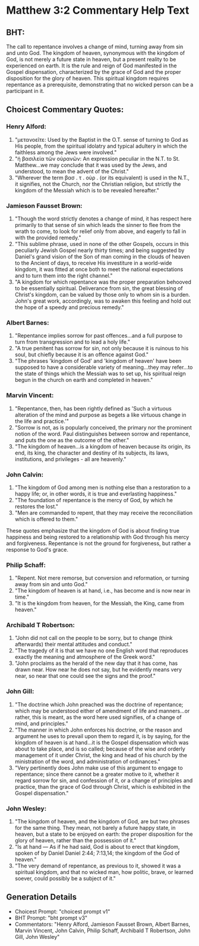# Matthew 3:2 Commentary Help Text

## BHT:
The call to repentance involves a change of mind, turning away from sin and unto God. The kingdom of heaven, synonymous with the kingdom of God, is not merely a future state in heaven, but a present reality to be experienced on earth. It is the rule and reign of God manifested in the Gospel dispensation, characterized by the grace of God and the proper disposition for the glory of heaven. This spiritual kingdom requires repentance as a prerequisite, demonstrating that no wicked person can be a participant in it.

## Choicest Commentary Quotes:
### Henry Alford:
1. "μετανοεῖτε: Used by the Baptist in the O.T. sense of turning to God as His people, from the spiritual idolatry and typical adultery in which the faithless among the Jews were involved." 
2. "ἡ βασιλεία τῶν οὐρανῶν: An expression peculiar in the N.T. to St. Matthew...we may conclude that it was used by the Jews, and understood, to mean the advent of the Christ." 
3. "Wherever the term βασ . τ . οὐρ . (or its equivalent) is used in the N.T., it signifies, not the Church, nor the Christian religion, but strictly the kingdom of the Messiah which is to be revealed hereafter."

### Jamieson Fausset Brown:
1. "Though the word strictly denotes a change of mind, it has respect here primarily to that sense of sin which leads the sinner to flee from the wrath to come, to look for relief only from above, and eagerly to fall in with the provided remedy."
2. "This sublime phrase, used in none of the other Gospels, occurs in this peculiarly Jewish Gospel nearly thirty times; and being suggested by Daniel's grand vision of the Son of man coming in the clouds of heaven to the Ancient of days, to receive His investiture in a world-wide kingdom, it was fitted at once both to meet the national expectations and to turn them into the right channel."
3. "A kingdom for which repentance was the proper preparation behooved to be essentially spiritual. Deliverance from sin, the great blessing of Christ's kingdom, can be valued by those only to whom sin is a burden. John's great work, accordingly, was to awaken this feeling and hold out the hope of a speedy and precious remedy."

### Albert Barnes:
1. "Repentance implies sorrow for past offences...and a full purpose to turn from transgression and to lead a holy life." 
2. "A true penitent has sorrow for sin, not only because it is ruinous to his soul, but chiefly because it is an offence against God." 
3. "The phrases 'kingdom of God' and 'kingdom of heaven' have been supposed to have a considerable variety of meaning...they may refer...to the state of things which the Messiah was to set up, his spiritual reign begun in the church on earth and completed in heaven."

### Marvin Vincent:
1. "Repentance, then, has been rightly defined as 'Such a virtuous alteration of the mind and purpose as begets a like virtuous change in the life and practice.'"
2. "Sorrow is not, as is popularly conceived, the primary nor the prominent notion of the word. Paul distinguishes between sorrow and repentance, and puts the one as the outcome of the other."
3. "The kingdom of heaven...is a kingdom of heaven because its origin, its end, its king, the character and destiny of its subjects, its laws, institutions, and privileges - all are heavenly."

### John Calvin:
1. "The kingdom of God among men is nothing else than a restoration to a happy life; or, in other words, it is true and everlasting happiness."
2. "The foundation of repentance is the mercy of God, by which he restores the lost."
3. "Men are commanded to repent, that they may receive the reconciliation which is offered to them."

These quotes emphasize that the kingdom of God is about finding true happiness and being restored to a relationship with God through his mercy and forgiveness. Repentance is not the ground for forgiveness, but rather a response to God's grace.

### Philip Schaff:
1. "Repent. Not mere remorse, but conversion and reformation, or turning away from sin and unto God." 
2. "The kingdom of heaven is at hand, i.e., has become and is now near in time." 
3. "It is the kingdom from heaven, for the Messiah, the King, came from heaven."

### Archibald T Robertson:
1. "John did not call on the people to be sorry, but to change (think afterwards) their mental attitudes and conduct."
2. "The tragedy of it is that we have no one English word that reproduces exactly the meaning and atmosphere of the Greek word."
3. "John proclaims as the herald of the new day that it has come, has drawn near. How near he does not say, but he evidently means very near, so near that one could see the signs and the proof."

### John Gill:
1. "The doctrine which John preached was the doctrine of repentance; which may be understood either of amendment of life and manners...or rather, this is meant, as the word here used signifies, of a change of mind, and principles."
2. "The manner in which John enforces his doctrine, or the reason and argument he uses to prevail upon them to regard it, is by saying, for the kingdom of heaven is at hand...it is the Gospel dispensation which was about to take place, and is so called; because of the wise and orderly management of it under Christ, the king and head of his church by the ministration of the word, and administration of ordinances."
3. "Very pertinently does John make use of this argument to engage to repentance; since there cannot be a greater motive to it, whether it regard sorrow for sin, and confession of it, or a change of principles and practice, than the grace of God through Christ, which is exhibited in the Gospel dispensation."

### John Wesley:
1. "The kingdom of heaven, and the kingdom of God, are but two phrases for the same thing. They mean, not barely a future happy state, in heaven, but a state to be enjoyed on earth: the proper disposition for the glory of heaven, rather than the possession of it."
2. "Is at hand — As if he had said, God is about to erect that kingdom, spoken of by Daniel Daniel 2:44; 7:13,14; the kingdom of the God of heaven."
3. "The very demand of repentance, as previous to it, showed it was a spiritual kingdom, and that no wicked man, how politic, brave, or learned soever, could possibly be a subject of it."


## Generation Details
- Choicest Prompt: "choicest prompt v1"
- BHT Prompt: "bht prompt v3"
- Commentators: "Henry Alford, Jamieson Fausset Brown, Albert Barnes, Marvin Vincent, John Calvin, Philip Schaff, Archibald T Robertson, John Gill, John Wesley"
